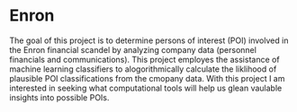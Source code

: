 # Enron

The goal of this project is to determine persons of interest (POI) involved in the Enron financial scandel by analyzing company data (personnel financials and communications). This project employes the assistance of machine learning classifiers to alogorithmically calculate the liklihood of plausible POI classifications from the cmopany data. With this project I am interested in seeking what computational tools will help us glean vaulable insights into possible POIs.

